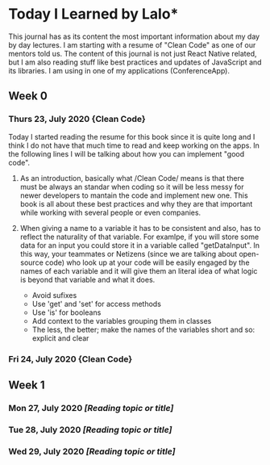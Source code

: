 # Today I Learned by Lalo\*

This journal has as its content the most important information about my day by day lectures. I am starting with a resume of "Clean Code" as one of our mentors told us. The content of this journal is not just React Native related, but I am also reading stuff like best practices and updates of JavaScript and its libraries. I am using in one of my applications (ConferenceApp).

## Week 0

### Thurs 23, July 2020 {Clean Code}

Today I started reading the resume for this book since it is quite long and I think I do not have that much time to read and keep working on the apps.
In the following lines I will be talking about how you can implement "good code".

1. As an introduction, basically what /Clean Code/ means is that there must be always an standar when coding so it will be less messy for newer developers to mantain the code and implement new one. This book is all about these best practices and why they are that important while working with several people or even companies.

2. When giving a name to a variable it has to be consistent and also, has to reflect the naturality of that variable. For examlpe, if you will store some data for an input you could store it in a variable called "getDataInput". In this way, your teammates or Netizens (since we are talking about open-source code) who look up at your code will be easily engaged by the names of each variable and it will give them an literal idea of what logic is beyond that variable and what it does.

   - Avoid sufixes
   - Use 'get' and 'set' for access methods
   - Use 'is' for booleans
   - Add context to the variables grouping them in classes
   - The less, the better; make the names of the variables short and so: explicit and clear

### Fri 24, July 2020 {Clean Code}

## Week 1

### Mon 27, July 2020 _[Reading topic or title]_

### Tue 28, July 2020 _[Reading topic or title]_

### Wed 29, July 2020 _[Reading topic or title]_
